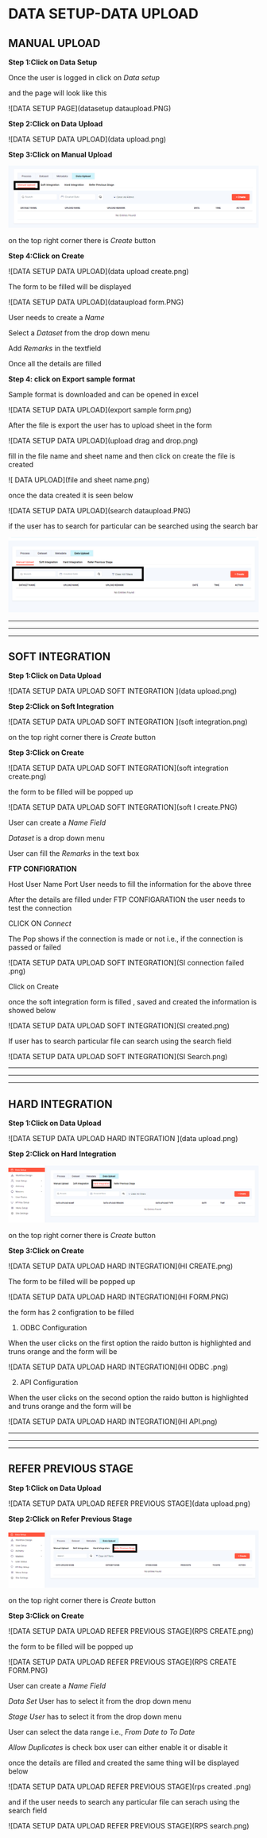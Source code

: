 
# DATA SETUP-DATA UPLOAD

## MANUAL UPLOAD

**Step 1:Click on Data Setup**

Once the user is logged in click on *Data setup* 

and the page will look like this

![DATA SETUP PAGE](datasetup dataupload.PNG)

**Step 2:Click on Data Upload**

![DATA SETUP DATA UPLOAD](data upload.png)

**Step 3:Click on Manual Upload**

![DATA SETUP DATA UPLOAD](manualupload.PNG)

on the top right corner there is *Create* button

**Step 4:Click on Create**

![DATA SETUP DATA UPLOAD](data upload create.png)

The form to be filled will be displayed 

![DATA SETUP DATA UPLOAD](dataupload form.PNG)

User needs to create a *Name* 

Select a  *Dataset*  from the drop down menu

Add *Remarks* in the textfield 

Once all the details are filled 

**Step 4: click on Export sample format**

Sample format is downloaded and can be opened in excel 

![DATA SETUP DATA UPLOAD](export sample form.png)

After the file is export the user has to upload sheet in the form

![DATA SETUP DATA UPLOAD](upload drag and drop.png)

fill in the file name and sheet name and then click on create the file is created 

![ DATA UPLOAD](file and sheet name.png)

once the data created it is seen below 

![DATA SETUP DATA UPLOAD](search dataupload.PNG)

if the user has to search for particular can be searched using the search bar

![DATA SETUP DATA UPLOAD](search1.png)


------------------------------------------------------------------------------------------------------------------------------------

------------------------------------------------------------------------------------------------------------------------------------

-------------------------------------------------------------------------------------------------------------------------------------


## SOFT INTEGRATION 


**Step 1:Click on Data Upload**

![DATA SETUP DATA UPLOAD SOFT INTEGRATION ](data upload.png)

**Step 2:Click on Soft Integration**

![DATA SETUP DATA UPLOAD SOFT INTEGRATION ](soft integration.png)

on the top right corner there is *Create* button

**Step 3:Click on Create**

![DATA SETUP DATA UPLOAD SOFT INTEGRATION](soft integration create.png)

the form to be filled will be popped up 

![DATA SETUP DATA UPLOAD SOFT INTEGRATION](soft I create.PNG)

User can create a *Name Field*

*Dataset* is a drop down menu 

User can fill the *Remarks* in the text box

**FTP CONFIGRATION**

Host
User Name
Port 
User needs to fill the information for the above three 

After the details are filled under FTP CONFIGARATION the user needs to test the connection 

CLICK ON *Connect*

The Pop shows if the connection is made or not i.e., if the connection is passed or failed 

![DATA SETUP DATA UPLOAD SOFT INTEGRATION](SI connection failed .png)

Click on Create

once the soft integration form is filled , saved and created the information is showed below

![DATA SETUP DATA UPLOAD SOFT INTEGRATION](SI created.png)

If user has to search particular file can search using the search field 

![DATA SETUP DATA UPLOAD SOFT INTEGRATION](SI Search.png)


---------------------------------------------------------------------------------------------------------------------------------------------

---------------------------------------------------------------------------------------------------------------------------------------------

---------------------------------------------------------------------------------------------------------------------------------------------

## HARD INTEGRATION 


**Step 1:Click on Data Upload**

![DATA SETUP DATA UPLOAD HARD INTEGRATION ](data upload.png)

**Step 2:Click on Hard Integration**

![DATA SETUP DATA UPLOAD HARD INTEGRATION ](HI.png)

on the top right corner there is *Create* button

**Step 3:Click on Create**

![DATA SETUP DATA UPLOAD HARD INTEGRATION](HI CREATE.png)

The form to be filled will be popped up 

![DATA SETUP DATA UPLOAD HARD INTEGRATION](HI FORM.PNG)

the form has 2 configration to be filled 

1. ODBC Configuration

When the user clicks on the first option the raido button is highlighted and truns orange 
and the form will be 

![DATA SETUP DATA UPLOAD HARD INTEGRATION](HI ODBC .png)

2. API Configuration

When the user clicks on the second option the raido button is highlighted and truns orange 
and the form will be 

![DATA SETUP DATA UPLOAD HARD INTEGRATION](HI API.png)


---------------------------------------------------------------------------------------------------------------------------------------------

---------------------------------------------------------------------------------------------------------------------------------------------

---------------------------------------------------------------------------------------------------------------------------------------------

## REFER PREVIOUS STAGE 

**Step 1:Click on Data Upload**

![DATA SETUP DATA UPLOAD REFER PREVIOUS STAGE](data upload.png)

**Step 2:Click on Refer Previous Stage**

![DATA SETUP DATA UPLOAD REFER PREVIOUS STAGE](RPS.png)

on the top right corner there is *Create* button

**Step 3:Click on Create**

![DATA SETUP DATA UPLOAD REFER PREVIOUS STAGE](RPS CREATE.png)

the form to be filled will be popped up 

![DATA SETUP DATA UPLOAD REFER PREVIOUS STAGE](RPS CREATE FORM.PNG)

User can create a *Name Field*

*Data Set* User has to select it from the drop down menu 
 
*Stage User* has to select it from the drop down menu

User can select the data range i.e., *From Date to To Date* 

*Allow Duplicates* is check box user can either enable it or disable it 

once the details are filled and created the same thing will be displayed below 

![DATA SETUP DATA UPLOAD REFER PREVIOUS STAGE](rps created .png)

and if the user needs to search any particular file can serach using the search field 

![DATA SETUP DATA UPLOAD REFER PREVIOUS STAGE](RPS search.png)






